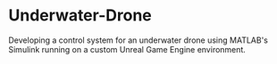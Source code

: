 # Underwater-Drone

Developing a control system for an underwater drone using MATLAB's Simulink running on a custom Unreal Game Engine environment.
